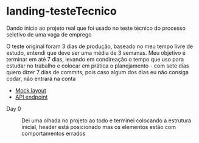 # landing-testeTecnico

<p>
  Dando inicio ao projeto real que foi usado no teste técnico do processo seletivo de uma vaga de emprego
</p>

<p>
  O teste original foram 3 dias de produção, baseado no meu tempo livre de estudo, entendi que deve ser uma média de 3 semanas.
  Meu objetivo é terminar em até 7 dias, levando em condireação o tempo que uso para estudar no trabalho e colocar em prática o planejamento - com sete dias quero dizer
  7 dias de commits, pois caso algum dos dias eu não consiga codar, não entrará na conta
 </p>
 
 - [Mock layout](https://xd.adobe.com/spec/4025e242-a495-4594-71d2-5fd89d774b57-3614/specs/)
 - [API endpoint](https://frontend-intern-challenge-api.iurykrieger.vercel.app/products?page=1)


<dt>
  <dl>Day 0</dl>
  <dd>Dei uma olhada no projeto ao todo e terminei colocando a estrutura inicial, header está posicionado mas os elementos estão com comportamentos errados</dd>
 </dt>
